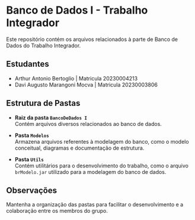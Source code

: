 # Banco de Dados I - Trabalho Integrador

Este repositório contém os arquivos relacionados à parte de Banco de Dados do Trabalho Integrador.

## Estudantes

- Arthur Antonio Bertoglio     | Matricula 20230004213 
- Davi Augusto Marangoni Mocva | Matricula 20230003806  

## Estrutura de Pastas

- **Raiz da pasta `BancoDeDados I`**  
    Contém arquivos diversos relacionados ao banco de dados.

- **Pasta `Modelos`**  
    Armazena arquivos referentes à modelagem do banco, como o modelo conceitual, diagramas e documentação de estrutura.

- **Pasta `Utils`**  
    Contém utilitários para o desenvolvimento do trabalho, como o arquivo `brModelo.jar` utilizado para a modelagem do banco de dados.

## Observações

Mantenha a organização das pastas para facilitar o desenvolvimento e a colaboração entre os membros do grupo.